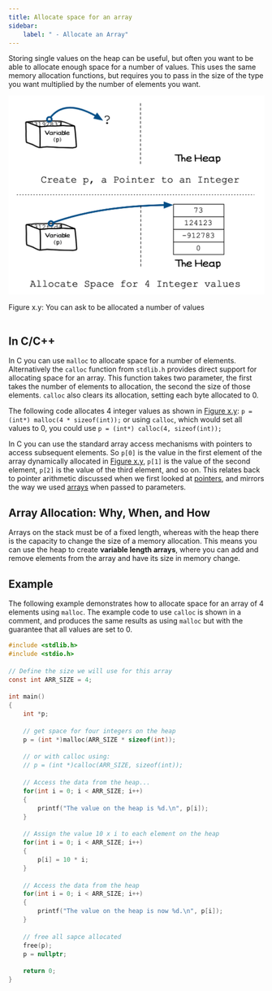 ```yaml
---
title: Allocate space for an array
sidebar:
    label: " - Allocate an Array"
---
```


Storing single values on the heap can be useful, but often you want to be able to allocate enough space for a number of values. This uses the same memory allocation functions, but requires you to pass in the size of the type you want multiplied by the number of elements you want.

<a id="FigureArrayAllocateMemory"></a>

![Figure x.y: You can ask to be allocated a number of values](./images/array-allocate-memory.png "You can ask to be allocated a number of values")
<div class="caption"><span class="caption-figure-nbr">Figure x.y: </span>You can ask to be allocated a number of values</div><br/>

## In C/C++

In C you can use `malloc` to allocate space for a number of elements. Alternatively the `calloc` function from `stdlib.h` provides direct support for allocating space for an array. This function takes two parameter, the first takes the number of elements to allocation, the second the size of those elements. `calloc` also clears its allocation, setting each byte allocated to 0. 

The following code allocates 4 integer values as shown in [Figure x.y](#FigureArrayAllocateMemory): `p = (int*) malloc(4 * sizeof(int));` or using `calloc`, which would set all values to 0, you could use `p = (int*) calloc(4, sizeof(int));`

In C you can use the standard array access mechanisms with pointers to access subsequent elements. So `p[0]` is the value in the first element of the array dynamically allocated in [Figure x.y](#FigureArrayAllocateMemory), `p[1]` is the value of the second element, `p[2]` is the value of the third element, and so on. This relates back to pointer arithmetic discussed when we first looked at [pointers](../../../4-indirect-access/1-concepts/02-01-pointer-use), and mirrors the way we used [arrays](../../../5-working-with-multiples/1-concepts/00-05-array-params) when passed to parameters.

## Array Allocation: Why, When, and How

Arrays on the stack must be of a fixed length, whereas with the heap there is the capacity to change the size of a memory allocation. This means you can use the heap to create **variable length arrays**, where you can add and remove elements from the array and have its size in memory change.

## Example

The following example demonstrates how to allocate space for an array of 4 elements using `malloc`. The example code to use `calloc` is shown in a comment, and produces the same results as using `malloc` but with the guarantee that all values are set to 0.

```c
#include <stdlib.h>
#include <stdio.h>

// Define the size we will use for this array
const int ARR_SIZE = 4;

int main()
{
    int *p;

    // get space for four integers on the heap
    p = (int *)malloc(ARR_SIZE * sizeof(int));

    // or with calloc using:
    // p = (int *)calloc(ARR_SIZE, sizeof(int));

    // Access the data from the heap...
    for(int i = 0; i < ARR_SIZE; i++)
    {
        printf("The value on the heap is %d.\n", p[i]);
    }
    
    // Assign the value 10 x i to each element on the heap
    for(int i = 0; i < ARR_SIZE; i++)
    {
        p[i] = 10 * i;
    }

    // Access the data from the heap
    for(int i = 0; i < ARR_SIZE; i++)
    {
        printf("The value on the heap is now %d.\n", p[i]);
    }

    // free all sapce allocated
    free(p);
    p = nullptr;

    return 0;
}
```

<!-- TODO: add slider -->
